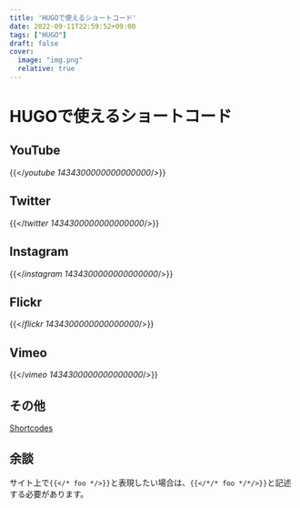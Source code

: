 ```yaml
---
title: 'HUGOで使えるショートコード'
date: 2022-09-11T22:59:52+09:00
tags: ["HUGO"]
draft: false
cover:
  image: "img.png"
  relative: true
---
```

# HUGOで使えるショートコード

## YouTube
{{</*youtube 1434300000000000000*/>}}

## Twitter
{{</*twitter 1434300000000000000*/>}}

## Instagram
{{</*instagram 1434300000000000000*/>}}

## Flickr
{{</*flickr 1434300000000000000*/>}}

## Vimeo
{{</*vimeo 1434300000000000000*/>}}

## その他
[Shortcodes](https://gohugo.io/content-management/shortcodes/)

## 余談
サイト上で`{{</* foo */>}}`と表現したい場合は、`{{</*/* foo */*/>}}`と記述する必要があります。
